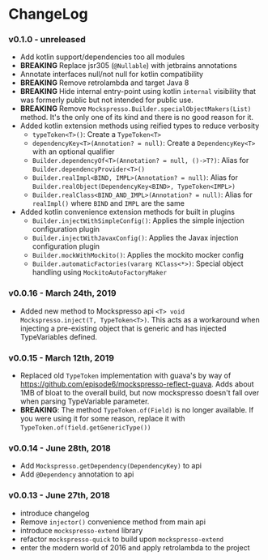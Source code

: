 # ChangeLog

### v0.1.0 - unreleased
 - Add kotlin support/dependencies too all modules
 - **BREAKING** Replace jsr305 (`@Nullable`) with jetbrains annotations
 - Annotate interfaces null/not null for kotlin compatibility
 - **BREAKING** Remove retrolambda and target Java 8
 - **BREAKING** Hide internal entry-point using kotlin `internal` visibility that was formerly public but not intended for public use.
 - **BREAKING** Remove `Mockspresso.Builder.specialObjectMakers(List)` method. It's the only one of its kind and there is no good reason for it.
 - Added kotlin extension methods using reified types to reduce verbosity
     - `typeToken<T>()`: Create a `TypeToken<T>`
     - `dependencyKey<T>(Annotation? = null)`: Create a `DependencyKey<T>` with an optional qualifier
     - `Builder.dependencyOf<T>(Annotation? = null, ()->T?)`: Alias for `Builder.dependencyProvider<T>()`   
     - `Builder.realImpl<BIND, IMPL>(Annotation? = null)`: Alias for `Builder.realObject(DependencyKey<BIND>, TypeToken<IMPL>)`
     - `Builder.realClass<BIND_AND_IMPL>(Annotation? = null)`: Alias for `realImpl()` where `BIND` and `IMPL` are the same
 - Added kotlin convenience extension methods for built in plugins
     - `Builder.injectWithSimpleConfig()`: Applies the simple injection configuration plugin
     - `Builder.injectWithJavaxConfig()`: Applies the Javax injection configuration plugin
     - `Builder.mockWithMockito()`: Applies the mockito mocker config
     - `Builder.automaticFactories(vararg KClass<*>)`: Special object handling using `MockitoAutoFactoryMaker`

### v0.0.16 - March 24th, 2019
 - Added new method to Mockspresso api `<T> void Mockspresso.inject(T, TypeToken<T>)`. This acts as a workaround when injecting a pre-existing object that is generic and has injected TypeVariables defined.

### v0.0.15 - March 12th, 2019
 - Replaced old `TypeToken` implementation with guava's by way of https://github.com/episode6/mockspresso-reflect-guava. Adds about 1MB of bloat to the overall build, but now mockspresso doesn't fall over when parsing TypeVariable parameter.
 - **BREAKING**: The method `TypeToken.of(Field)` is no longer available. If you were using it for some reason, replace it with `TypeToken.of(field.getGenericType())`  

### v0.0.14 - June 28th, 2018
 - Add `Mockspresso.getDependency(DependencyKey)` to api
 - Add `@Dependency` annotation to api

### v0.0.13 - June 27th, 2018
 - introduce changelog
 - Remove `injector()` convenience method from main api
 - introduce `mockspresso-extend` library
 - refactor `mockspresso-quick` to build upon `mockspresso-extend`
 - enter the modern world of 2016 and apply retrolambda to the project
